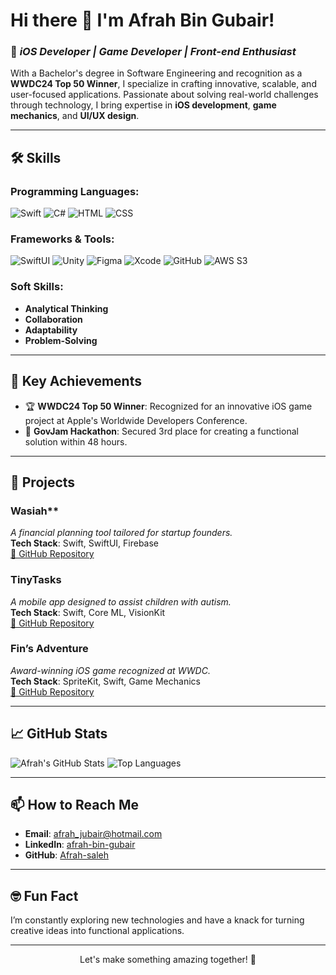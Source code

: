 # Hi there 👋 I'm Afrah Bin Gubair!

### 🚀 *iOS Developer | Game Developer | Front-end Enthusiast*  
With a Bachelor's degree in Software Engineering and recognition as a **WWDC24 Top 50 Winner**, I specialize in crafting innovative, scalable, and user-focused applications. Passionate about solving real-world challenges through technology, I bring expertise in **iOS development**, **game mechanics**, and **UI/UX design**.

---

## 🛠️ Skills

### Programming Languages:
![Swift](https://img.shields.io/badge/Swift-orange?logo=swift&logoColor=white&style=flat-square)
![C#](https://img.shields.io/badge/C%23-239120?logo=csharp&logoColor=white&style=flat-square)
![HTML](https://img.shields.io/badge/HTML5-E34F26?logo=html5&logoColor=white&style=flat-square)
![CSS](https://img.shields.io/badge/CSS3-1572B6?logo=css3&logoColor=white&style=flat-square)

### Frameworks & Tools:
![SwiftUI](https://img.shields.io/badge/SwiftUI-blue?logo=swift&logoColor=white&style=flat-square)
![Unity](https://img.shields.io/badge/Unity-000000?logo=unity&logoColor=white&style=flat-square)
![Figma](https://img.shields.io/badge/Figma-F24E1E?logo=figma&logoColor=white&style=flat-square)
![Xcode](https://img.shields.io/badge/Xcode-147EFB?logo=xcode&logoColor=white&style=flat-square)
![GitHub](https://img.shields.io/badge/GitHub-181717?logo=github&logoColor=white&style=flat-square)
![AWS S3](https://img.shields.io/badge/AWS_S3-232F3E?logo=amazonaws&logoColor=white&style=flat-square)

### Soft Skills:
- **Analytical Thinking**
- **Collaboration**
- **Adaptability**
- **Problem-Solving**

---

## 🌟 Key Achievements

- 🏆 **WWDC24 Top 50 Winner**: Recognized for an innovative iOS game project at Apple's Worldwide Developers Conference.  
- 🥉 **GovJam Hackathon**: Secured 3rd place for creating a functional solution within 48 hours.  

---

## 📱 Projects

### **Wasi**ah**  
_A financial planning tool tailored for startup founders._  
**Tech Stack**: Swift, SwiftUI, Firebase  
[🔗 GitHub Repository](#)

### **TinyTasks**  
_A mobile app designed to assist children with autism._  
**Tech Stack**: Swift, Core ML, VisionKit  
[🔗 GitHub Repository](#)

### **Fin’s Adventure**  
_Award-winning iOS game recognized at WWDC._  
**Tech Stack**: SpriteKit, Swift, Game Mechanics  
[🔗 GitHub Repository](#)

---

## 📈 GitHub Stats

![Afrah's GitHub Stats](https://github-readme-stats.vercel.app/api?username=Afrah-saleh&show_icons=true&theme=radical)
![Top Languages](https://github-readme-stats.vercel.app/api/top-langs/?username=Afrah-saleh&layout=compact&theme=radical)

---

## 📫 How to Reach Me

- **Email**: [afrah_jubair@hotmail.com](mailto:afrah_jubair@hotmail.com)  
- **LinkedIn**: [afrah-bin-gubair](https://linkedin.com/in/afrah-bin-gubair)  
- **GitHub**: [Afrah-saleh](https://github.com/Afrah-saleh)

---

## 🤓 Fun Fact  
I’m constantly exploring new technologies and have a knack for turning creative ideas into functional applications.

---

<p align="center">
  Let's make something amazing together! 🚀
</p>
